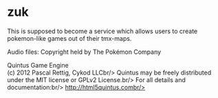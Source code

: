 zuk
===

This is supposed to become a service which allows users to create pokemon-like games out of their tmx-maps.

Audio files: Copyright held by The Pokémon Company
  
Quintus Game Engine<br/>
(c) 2012 Pascal Rettig, Cykod LLCbr/>
Quintus may be freely distributed under the MIT license or GPLv2 License.br/>
For all details and documentation:br/>
http://html5quintus.combr/>
